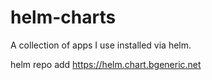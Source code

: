 # helm-charts
A collection of apps I use installed via helm.


helm repo add https://helm.chart.bgeneric.net
